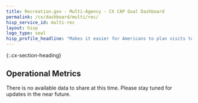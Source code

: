```yaml
---
title: Recreation.gov - Multi-Agency - CX CAP Goal Dashboard
permalink: /cx/dashboard/multi/rec/
hisp_service_id: multi-rec
layout: hisp
logo_type: seal
hisp_profile_headline: "Makes it easier for Americans to plan visits to over 3,500 camp sites and tours across the nation."
---
```


{:.cx-section-heading}
## Operational Metrics

There is no available data to share at this time. Please stay tuned for updates in the near future.
